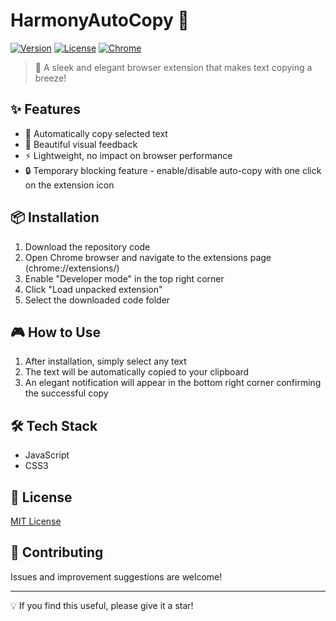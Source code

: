 # HarmonyAutoCopy 🚀

[![Version](https://img.shields.io/badge/version-1.1-blue.svg)]() 
[![License](https://img.shields.io/badge/license-MIT-green.svg)]()
[![Chrome](https://img.shields.io/badge/chrome-compatible-brightgreen.svg)]()

> 🎯 A sleek and elegant browser extension that makes text copying a breeze!

## ✨ Features

- 🔄 Automatically copy selected text
- 🎨 Beautiful visual feedback
- ⚡ Lightweight, no impact on browser performance
- 🔒 Temporary blocking feature - enable/disable auto-copy with one click on the extension icon

## 📦 Installation

1. Download the repository code
2. Open Chrome browser and navigate to the extensions page (chrome://extensions/)
3. Enable "Developer mode" in the top right corner
4. Click "Load unpacked extension"
5. Select the downloaded code folder

## 🎮 How to Use

1. After installation, simply select any text
2. The text will be automatically copied to your clipboard
3. An elegant notification will appear in the bottom right corner confirming the successful copy

## 🛠️ Tech Stack

- JavaScript
- CSS3

## 📝 License

[MIT License](LICENSE)

## 🤝 Contributing

Issues and improvement suggestions are welcome!

---

💡 If you find this useful, please give it a star!